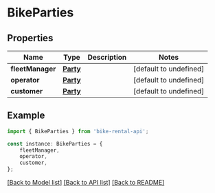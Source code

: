 # BikeParties


## Properties

Name | Type | Description | Notes
------------ | ------------- | ------------- | -------------
**fleetManager** | [**Party**](Party.md) |  | [default to undefined]
**operator** | [**Party**](Party.md) |  | [default to undefined]
**customer** | [**Party**](Party.md) |  | [default to undefined]

## Example

```typescript
import { BikeParties } from 'bike-rental-api';

const instance: BikeParties = {
    fleetManager,
    operator,
    customer,
};
```

[[Back to Model list]](../README.md#documentation-for-models) [[Back to API list]](../README.md#documentation-for-api-endpoints) [[Back to README]](../README.md)
